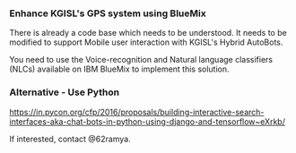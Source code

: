 ### Enhance KGISL's GPS system using BlueMix


There is already a code base which needs to be understood. 
It needs to be modified to support Mobile user interaction with KGISL's Hybrid AutoBots. 

You need to use the Voice-recognition and Natural language classifiers (NLCs) available on 
IBM BlueMix to implement this solution. 


### Alternative - Use Python 
https://in.pycon.org/cfp/2016/proposals/building-interactive-search-interfaces-aka-chat-bots-in-python-using-django-and-tensorflow~eXrkb/

If interested, contact @62ramya. 
